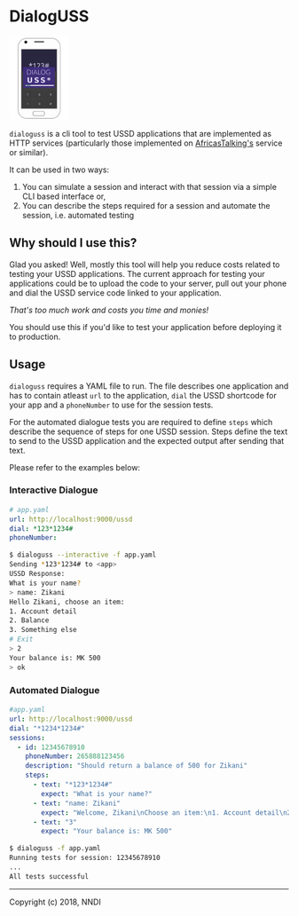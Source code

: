 DialogUSS
=========

![logo](./logo-small.png)

`dialoguss` is a cli tool to test USSD applications that are implemented
as HTTP services (particularly those implemented on [AfricasTalking's](https://africastalking.com/) 
service or similar).

It can be used in two ways:
1. You can simulate a session and interact with that session via a simple CLI based interface or,
2. You can describe the steps required for a session and automate the session, i.e. automated testing

## Why should I use this?

Glad you asked! Well, mostly this tool will help you reduce costs 
related to testing your USSD applications.
The current approach for testing your applications could be to upload 
the code to your server, pull out your phone and dial the USSD service 
code linked to your application. 

_That's too much work and costs you time and monies!_

You should use this if you'd like to test your application before deploying 
it to production.

## Usage

`dialoguss` requires a YAML file to run. The file describes one application
and has to contain atleast `url` to the application, `dial` the USSD shortcode for your
app and a `phoneNumber` to use for the session tests.

For the automated dialogue tests you are required to define `steps` which
describe the sequence of steps for one USSD session. Steps define the text
to send to the USSD application and the expected output after sending that 
text.

Please refer to the examples below:

### Interactive Dialogue

```yaml
# app.yaml
url: http://localhost:9000/ussd
dial: *123*1234#
phoneNumber: 
```

```sh
$ dialoguss --interactive -f app.yaml
Sending *123*1234# to <app>
USSD Response:
What is your name?
> name: Zikani
Hello Zikani, choose an item:
1. Account detail
2. Balance
3. Something else
# Exit
> 2
Your balance is: MK 500
> ok
```

### Automated Dialogue

```yaml
#app.yaml
url: http://localhost:9000/ussd
dial: "*1234*1234#"
sessions:
  - id: 12345678910
    phoneNumber: 265888123456
    description: "Should return a balance of 500 for Zikani"
    steps:
      - text: "*123*1234#"
        expect: "What is your name?"
      - text: "name: Zikani"
        expect: "Welcome, Zikani\nChoose an item:\n1. Account detail\n2. Balance\n3. Something else\n# Exit"
      - text: "3"
        expect: "Your balance is: MK 500"
```

```sh
$ dialoguss -f app.yaml
Running tests for session: 12345678910
...
All tests successful
```

---

Copyright (c) 2018, NNDI